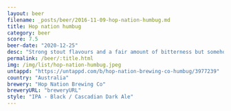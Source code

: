 ```yaml
---
layout: beer
filename: _posts/beer/2016-11-09-hop-nation-humbug.md
title: Hop nation humbug
category: beer
score: 7.5
beer-date: "2020-12-25"
desc: "Strong stout flavours and a fair amount of bitterness but somehow smells sweet. It all manages to fit together"
permalink: /beer/:title.html
img: /img/list/hop-nation-humbug.jpeg
untappd: "https://untappd.com/b/hop-nation-brewing-co-humbug/3977239"
country: "Australia"
brewery: "Hop Nation Brewing Co"
breweryURL: "breweryURL"
style: "IPA - Black / Cascadian Dark Ale"
---
```

